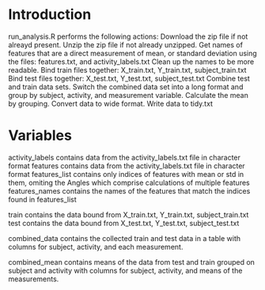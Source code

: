 # Introduction

run_analysis.R performs the following actions:
Download the zip file if not alreayd present.
Unzip the zip file if not already unzipped.
Get names of features that are a direct measurement of mean, or standard deviation using the files: features.txt, and activity_labels.txt
Clean up the names to be more readable.
Bind train files together: X_train.txt, Y_train.txt, subject_train.txt
Bind test files together: X_test.txt, Y_test.txt, subject_test.txt
Combine test and train data sets.
Switch the combined data set into a long format and group by subject, activity, and measurement variable.
Calculate the mean by grouping.
Convert data to wide format.
Write data to tidy.txt

# Variables
activity_labels contains data from the activity_labels.txt file in character format
features contains data from the activity_labels.txt file in character format
features_list contains only indices of features with mean or std in them, omiting the Angles which comprise calculations of multiple features
features_names contains the names of the features that match the indices found in features_list

train contains the data bound from X_train.txt, Y_train.txt, subject_train.txt
test contains the data bound from X_test.txt, Y_test.txt, subject_test.txt

combined_data contains the collected train and test data in a table with columns for subject, activity, and each measurement.

combined_mean contains means of the data from test and train grouped on subject and activity with columns for subject, activity, and means of the measurements.
